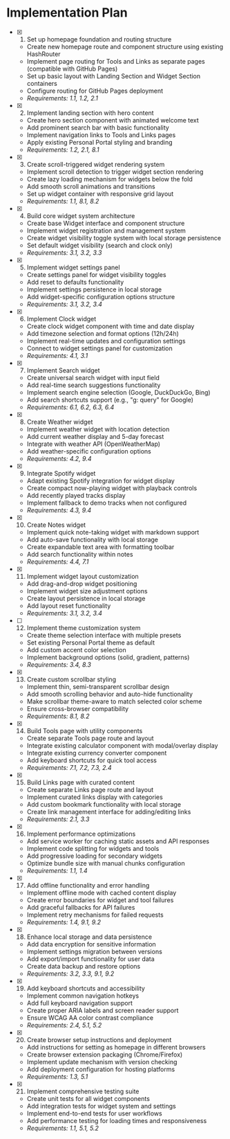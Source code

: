 # Implementation Plan

- [x] 1. Set up homepage foundation and routing structure

  - Create new homepage route and component structure using existing HashRouter
  - Implement page routing for Tools and Links as separate pages (compatible with GitHub Pages)
  - Set up basic layout with Landing Section and Widget Section containers
  - Configure routing for GitHub Pages deployment
  - _Requirements: 1.1, 1.2, 2.1_

- [x] 2. Implement landing section with hero content

  - Create hero section component with animated welcome text
  - Add prominent search bar with basic functionality
  - Implement navigation links to Tools and Links pages
  - Apply existing Personal Portal styling and branding
  - _Requirements: 1.2, 2.1, 8.1_

- [x] 3. Create scroll-triggered widget rendering system

  - Implement scroll detection to trigger widget section rendering
  - Create lazy loading mechanism for widgets below the fold
  - Add smooth scroll animations and transitions
  - Set up widget container with responsive grid layout
  - _Requirements: 1.1, 8.1, 8.2_

- [x] 4. Build core widget system architecture

  - Create base Widget interface and component structure
  - Implement widget registration and management system
  - Create widget visibility toggle system with local storage persistence
  - Set default widget visibility (search and clock only)
  - _Requirements: 3.1, 3.2, 3.3_

- [x] 5. Implement widget settings panel

  - Create settings panel for widget visibility toggles
  - Add reset to defaults functionality
  - Implement settings persistence in local storage
  - Add widget-specific configuration options structure
  - _Requirements: 3.1, 3.2, 3.4_

- [x] 6. Implement Clock widget

  - Create clock widget component with time and date display
  - Add timezone selection and format options (12h/24h)
  - Implement real-time updates and configuration settings
  - Connect to widget settings panel for customization
  - _Requirements: 4.1, 3.1_

- [x] 7. Implement Search widget

  - Create universal search widget with input field
  - Add real-time search suggestions functionality
  - Implement search engine selection (Google, DuckDuckGo, Bing)
  - Add search shortcuts support (e.g., "g: query" for Google)
  - _Requirements: 6.1, 6.2, 6.3, 6.4_

- [x] 8. Create Weather widget

  - Implement weather widget with location detection
  - Add current weather display and 5-day forecast
  - Integrate with weather API (OpenWeatherMap)
  - Add weather-specific configuration options
  - _Requirements: 4.2, 9.4_

- [x] 9. Integrate Spotify widget

  - Adapt existing Spotify integration for widget display
  - Create compact now-playing widget with playback controls
  - Add recently played tracks display
  - Implement fallback to demo tracks when not configured
  - _Requirements: 4.3, 9.4_

- [x] 10. Create Notes widget

  - Implement quick note-taking widget with markdown support
  - Add auto-save functionality with local storage
  - Create expandable text area with formatting toolbar
  - Add search functionality within notes
  - _Requirements: 4.4, 7.1_

- [x] 11. Implement widget layout customization

  - Add drag-and-drop widget positioning
  - Implement widget size adjustment options
  - Create layout persistence in local storage
  - Add layout reset functionality
  - _Requirements: 3.1, 3.2, 3.4_

- [ ] 12. Implement theme customization system



  - Create theme selection interface with multiple presets
  - Set existing Personal Portal theme as default
  - Add custom accent color selection
  - Implement background options (solid, gradient, patterns)
  - _Requirements: 3.4, 8.3_

- [x] 13. Create custom scrollbar styling

  - Implement thin, semi-transparent scrollbar design
  - Add smooth scrolling behavior and auto-hide functionality
  - Make scrollbar theme-aware to match selected color scheme
  - Ensure cross-browser compatibility
  - _Requirements: 8.1, 8.2_

- [x] 14. Build Tools page with utility components

  - Create separate Tools page route and layout
  - Integrate existing calculator component with modal/overlay display
  - Integrate existing currency converter component
  - Add keyboard shortcuts for quick tool access
  - _Requirements: 7.1, 7.2, 7.3, 2.4_

- [x] 15. Build Links page with curated content

  - Create separate Links page route and layout
  - Implement curated links display with categories
  - Add custom bookmark functionality with local storage
  - Create link management interface for adding/editing links
  - _Requirements: 2.1, 3.3_

- [x] 16. Implement performance optimizations

  - Add service worker for caching static assets and API responses
  - Implement code splitting for widgets and tools
  - Add progressive loading for secondary widgets
  - Optimize bundle size with manual chunks configuration
  - _Requirements: 1.1, 1.4_

- [x] 17. Add offline functionality and error handling

  - Implement offline mode with cached content display
  - Create error boundaries for widget and tool failures
  - Add graceful fallbacks for API failures
  - Implement retry mechanisms for failed requests
  - _Requirements: 1.4, 9.1, 9.2_

- [x] 18. Enhance local storage and data persistence

  - Add data encryption for sensitive information
  - Implement settings migration between versions
  - Add export/import functionality for user data
  - Create data backup and restore options
  - _Requirements: 3.2, 3.3, 9.1, 9.2_

- [x] 19. Add keyboard shortcuts and accessibility

  - Implement common navigation hotkeys
  - Add full keyboard navigation support
  - Create proper ARIA labels and screen reader support
  - Ensure WCAG AA color contrast compliance
  - _Requirements: 2.4, 5.1, 5.2_

- [x] 20. Create browser setup instructions and deployment

  - Add instructions for setting as homepage in different browsers
  - Create browser extension packaging (Chrome/Firefox)
  - Implement update mechanism with version checking
  - Add deployment configuration for hosting platforms
  - _Requirements: 1.3, 5.1_

- [x] 21. Implement comprehensive testing suite

  - Create unit tests for all widget components
  - Add integration tests for widget system and settings
  - Implement end-to-end tests for user workflows
  - Add performance testing for loading times and responsiveness
  - _Requirements: 1.1, 5.1, 5.2_

